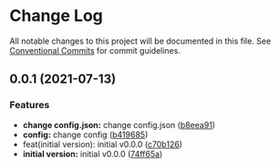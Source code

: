 # Change Log

All notable changes to this project will be documented in this file.
See [Conventional Commits](https://conventionalcommits.org) for commit guidelines.

## 0.0.1 (2021-07-13)


### Features

* **change config.json:** change config.json ([b8eea91](https://github.com/maxlxq/dan-react-native/commit/b8eea916c561e6fb03c80f2b5b3c04d8eeadbb3f))
* **config:** change config ([b419685](https://github.com/maxlxq/dan-react-native/commit/b419685467976f59df5e6bbf5f27d4cb3a8c2c54))
* feat(initial version): initial v0.0.0 ([c70b126](https://github.com/maxlxq/dan-react-native/commit/c70b126d1ef765ea76dd417c050a6656a83a4979))
* **initial version:** initial v0.0.0 ([74ff65a](https://github.com/maxlxq/dan-react-native/commit/74ff65a3aabe60c393c9582fdd394463ce909ee7))
